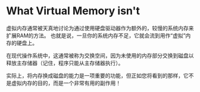 # What Virtual Memory isn't

虚拟内存通常被天真地讨论为通过使用硬盘驱动器作为额外的，较慢的系统内存来扩展RAM的方法。 也就是说，一旦你的系统内存不足，它就会流到用作“虚拟”内存的硬盘上。

在现代操作系统中，这通常被称为交换空间，因为未使用的内存部分交换到磁盘以释放主存储器（记住，程序只能从主存储器执行）。

实际上，将内存换成磁盘的能力是一项重要的功能，但正如您将看到的那样，它不是虚拟内存的目的，而是一个非常有用的副作用！
